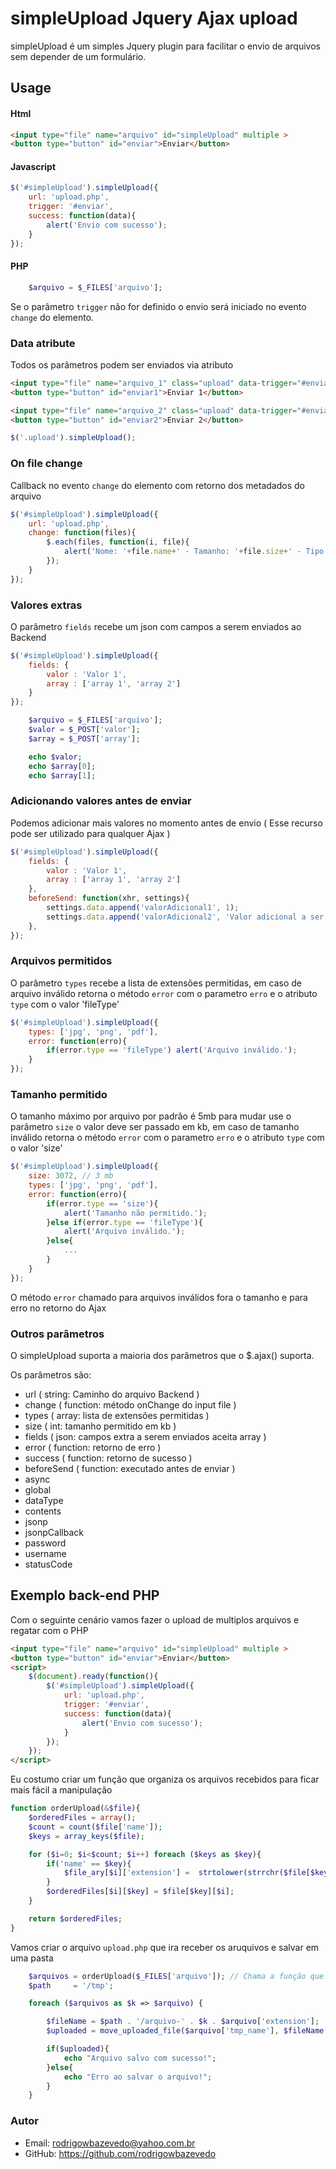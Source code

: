 simpleUpload Jquery Ajax upload
====================================

simpleUpload é um simples Jquery plugin para facilitar o envio de arquivos
sem depender de um formulário.

## Usage

#### Html

```html
<input type="file" name="arquivo" id="simpleUpload" multiple >
<button type="button" id="enviar">Enviar</button>
```

#### Javascript

```javascript
$('#simpleUpload').simpleUpload({
	url: 'upload.php',
	trigger: '#enviar',
	success: function(data){
		alert('Envio com sucesso');
	}
});
```

#### PHP

```php
	$arquivo = $_FILES['arquivo'];
```

Se o parâmetro `trigger` não for definido o envio será iniciado
no evento `change` do elemento.

### Data atribute
Todos os parâmetros podem ser enviados via atributo

```html
<input type="file" name="arquivo_1" class="upload" data-trigger="#enviar1" data-url="upload1.php" multiple >
<button type="button" id="enviar1">Enviar 1</button>

<input type="file" name="arquivo_2" class="upload" data-trigger="#enviar1" data-url="upload2.php" multiple >
<button type="button" id="enviar2">Enviar 2</button>
```

```javascript
$('.upload').simpleUpload();
```

### On file change

Callback no evento `change` do elemento com retorno dos metadados
do arquivo

```javascript
$('#simpleUpload').simpleUpload({
	url: 'upload.php',
	change: function(files){
		$.each(files, function(i, file){
			alert('Nome: '+file.name+' - Tamanho: '+file.size+' - Tipo: '+file.type);
		});
	}
});
```

### Valores extras

O parâmetro `fields` recebe um json com campos a serem enviados ao Backend

```javascript
$('#simpleUpload').simpleUpload({
	fields: {
		valor : 'Valor 1',
		array : ['array 1', 'array 2']
	}
});
```

```php
	$arquivo = $_FILES['arquivo'];
	$valor = $_POST['valor'];
	$array = $_POST['array'];

	echo $valor;
	echo $array[0];
	echo $array[1];
```

### Adicionando valores antes de enviar

Podemos adicionar mais valores no momento antes de envio ( Esse recurso pode ser utilizado para qualquer Ajax )

```javascript
$('#simpleUpload').simpleUpload({
	fields: {
		valor : 'Valor 1',
		array : ['array 1', 'array 2']
	},
	beforeSend: function(xhr, settings){
		settings.data.append('valorAdicional1', 1);
		settings.data.append('valorAdicional2', 'Valor adicional a ser enviado');
	},
});
```

### Arquivos permitidos

O parâmetro `types` recebe a lista de extensões permitidas, em caso
de arquivo inválido retorna o método `error` com o parametro `erro`
e o atributo `type` com o valor 'fileType'

```javascript
$('#simpleUpload').simpleUpload({
	types: ['jpg', 'png', 'pdf'],
	error: function(erro){
		if(error.type == 'fileType') alert('Arquivo inválido.');
	}
});
```

### Tamanho permitido
O tamanho máximo por arquivo por padrão é 5mb para mudar
use o parâmetro `size` o valor deve ser passado em kb,
em caso de tamanho inválido retorna o método `error` com o parametro `erro`
e o atributo `type` com o valor 'size'

```javascript
$('#simpleUpload').simpleUpload({
	size: 3072, // 3 mb
	types: ['jpg', 'png', 'pdf'],
	error: function(erro){
		if(error.type == 'size'){
			alert('Tamanho não permitido.');
		}else if(error.type == 'fileType'){
			alert('Arquivo inválido.');
		}else{
			...
		}
	}
});
```

O método `error` chamado para arquivos inválidos fora o tamanho e para erro no retorno do Ajax


### Outros parâmetros

O simpleUpload suporta a maioria dos parâmetros que o $.ajax() suporta.

Os parâmetros são:
- url ( string: Caminho do arquivo Backend )
- change ( function: método onChange do input file  )
- types ( array: lista de extensões permitidas )
- size ( int: tamanho permitido em kb )
- fields ( json: campos extra a serem enviados aceita array )
- error ( function: retorno de erro )
- success ( function: retorno de sucesso )
- beforeSend ( function: executado antes de enviar )
- async
- global
- dataType
- contents
- jsonp
- jsonpCallback
- password
- username
- statusCode

## Exemplo back-end PHP

Com o seguinte cenário vamos fazer o upload de multiplos arquivos e regatar com o PHP

```html
<input type="file" name="arquivo" id="simpleUpload" multiple >
<button type="button" id="enviar">Enviar</button>
<script>
	$(document).ready(function(){
		$('#simpleUpload').simpleUpload({
			url: 'upload.php',
			trigger: '#enviar',
			success: function(data){
				alert('Envio com sucesso');
			}
		});
	});
</script>
```

Eu costumo criar um função que organiza os arquivos recebidos para ficar mais fácil a manipulação

```php
function orderUpload(&$file){
	$orderedFiles = array();
	$count = count($file['name']);
	$keys = array_keys($file);

	for ($i=0; $i<$count; $i++) foreach ($keys as $key){
		if('name' == $key){
			$file_ary[$i]['extension'] =  strtolower(strrchr($file[$key][$i],"."));
		}
		$orderedFiles[$i][$key] = $file[$key][$i];
	}

	return $orderedFiles;
}
```

Vamos criar o arquivo `upload.php` que ira receber os aruquivos e salvar em uma pasta
```php
	$arquivos = orderUpload($_FILES['arquivo']); // Chama a função que retorno os arquivos de forma organizada
	$path     = '/tmp';

	foreach ($arquivos as $k => $arquivo) {

		$fileName = $path . '/arquivo-' . $k . $arquivo['extension'];
		$uploaded = move_uploaded_file($arquivo['tmp_name'], $fileName );

		if($uploaded){
			echo "Arquivo salvo com sucesso!";
		}else{
			echo "Erro ao salvar o arquivo!";
		}
	}

```

### Autor
- Email: rodrigowbazevedo@yahoo.com.br
- GitHub: https://github.com/rodrigowbazevedo

